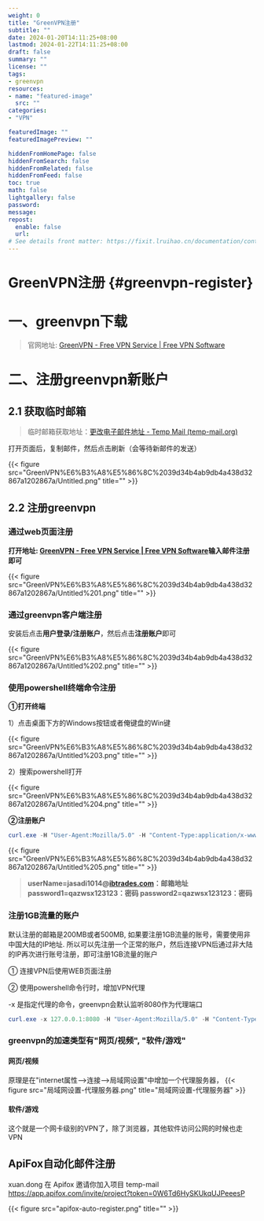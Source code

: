 ```yaml
---
weight: 0
title: "GreenVPN注册"
subtitle: ""
date: 2024-01-20T14:11:25+08:00
lastmod: 2024-01-22T14:11:25+08:00
draft: false
summary: ""
license: ""
tags: 
- greenvpn
resources:
- name: "featured-image"
  src: ""
categories: 
- "VPN"

featuredImage: ""
featuredImagePreview: ""

hiddenFromHomePage: false
hiddenFromSearch: false
hiddenFromRelated: false
hiddenFromFeed: false
toc: true
math: false
lightgallery: false
password:
message:
repost:
  enable: false
  url: 
# See details front matter: https://fixit.lruihao.cn/documentation/content-management/introduction/#front-matter
---
```


<!--more-->

# GreenVPN注册 {#greenvpn-register}

# 一、greenvpn下载

> 官网地址: [GreenVPN - Free VPN Service | Free VPN Software](https://www.greenvpn.app/)
> 

# 二、注册greenvpn新账户

## 2.1 获取临时邮箱

> 临时邮箱获取地址：[更改电子邮件地址 - Temp Mail (temp-mail.org)](https://temp-mail.org/zh/change)
> 

打开页面后，复制邮件，然后点击刷新（会等待新邮件的发送）

<!-- ![Untitled](GreenVPN%E6%B3%A8%E5%86%8C%2039d34b4ab9db4a438d32867a1202867a/Untitled.png)
 -->
{{< figure src="GreenVPN%E6%B3%A8%E5%86%8C%2039d34b4ab9db4a438d32867a1202867a/Untitled.png" title="" >}}

## 2.2 注册greenvpn

### 通过web页面注册

**打开地址: [GreenVPN - Free VPN Service | Free VPN Software](https://www.greenvpn.app/login.shtml)输入邮件注册即可**

<!-- ![Untitled](GreenVPN%E6%B3%A8%E5%86%8C%2039d34b4ab9db4a438d32867a1202867a/Untitled%201.png) -->
{{< figure src="GreenVPN%E6%B3%A8%E5%86%8C%2039d34b4ab9db4a438d32867a1202867a/Untitled%201.png" title="" >}}

### 通过greenvpn客户端注册

安装后点击**用户登录/注册账户**，然后点击**注册账户**即可

<!-- ![Untitled](GreenVPN%E6%B3%A8%E5%86%8C%2039d34b4ab9db4a438d32867a1202867a/Untitled%202.png) -->
{{< figure src="GreenVPN%E6%B3%A8%E5%86%8C%2039d34b4ab9db4a438d32867a1202867a/Untitled%202.png" title="" >}}

### 使用powershell终端命令注册

**①打开终端**

1）点击桌面下方的Windows按钮或者俺键盘的Win键

<!-- ![Untitled](GreenVPN%E6%B3%A8%E5%86%8C%2039d34b4ab9db4a438d32867a1202867a/Untitled%203.png) -->
{{< figure src="GreenVPN%E6%B3%A8%E5%86%8C%2039d34b4ab9db4a438d32867a1202867a/Untitled%203.png" title="" >}}

2）搜索powershell打开

<!-- ![Untitled](GreenVPN%E6%B3%A8%E5%86%8C%2039d34b4ab9db4a438d32867a1202867a/Untitled%204.png) -->
{{< figure src="GreenVPN%E6%B3%A8%E5%86%8C%2039d34b4ab9db4a438d32867a1202867a/Untitled%204.png" title="" >}}

**②注册账户**

```powershell
curl.exe -H "User-Agent:Mozilla/5.0" -H "Content-Type:application/x-www-form-urlencoded" -X POST "https://www.wzjsq.xyz/regist.shtml?target=&userName=jasadi1014@ibtrades.com&password1=qazwsx123123&password2=qazwsx123123&device=web&identifier=web&register_submit=Sign+up"
```

<!-- ![Untitled](GreenVPN%E6%B3%A8%E5%86%8C%2039d34b4ab9db4a438d32867a1202867a/Untitled%205.png) -->
{{< figure src="GreenVPN%E6%B3%A8%E5%86%8C%2039d34b4ab9db4a438d32867a1202867a/Untitled%205.png" title="" >}}

> **userName=jasadi1014@[ibtrades.com](http://ibtrades.com/)：邮箱地址
password1=qazwsx123123：密码
password2=qazwsx123123：密码**
> 

### 注册1GB流量的账户

默认注册的邮箱是200MB或者500MB, 如果要注册1GB流量的账号，需要使用非中国大陆的IP地址. 所以可以先注册一个正常的账户，然后连接VPN后通过非大陆的IP再次进行账号注册，即可注册1GB流量的账户

① 连接VPN后使用WEB页面注册

② 使用powershell命令行时，增加VPN代理

-x 是指定代理的命令，greenvpn会默认监听8080作为代理端口

```powershell
curl.exe -x 127.0.0.1:8080 -H "User-Agent:Mozilla/5.0" -H "Content-Type:application/x-www-form-urlencoded" -X POST "https://www.wzjsq.xyz/regist.shtml?target=&userName=jasadi1014@ibtrades.com&password1=qazwsx123123&password2=qazwsx123123&device=web&identifier=web&register_submit=Sign+up"
```


### greenvpn的加速类型有"网页/视频", "软件/游戏"

#### 网页/视频

原理是在"internet属性-->连接-->局域网设置"中增加一个代理服务器，
{{< figure src="局域网设置-代理服务器.png" title="局域网设置-代理服务器" >}}

#### 软件/游戏

这个就是一个网卡级别的VPN了，除了浏览器，其他软件访问公网的时候也走VPN

## ApiFox自动化邮件注册

xuan.dong 在 Apifox 邀请你加入项目 temp-mail https://app.apifox.com/invite/project?token=0W6Td6HySKUkqUJPeeesP

{{< figure src="apifox-auto-register.png" title="" >}}
